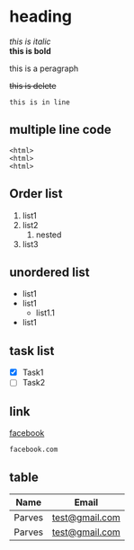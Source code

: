 # heading

*this is italic*  
**this is bold**  
<p> this is a peragraph</p>

  
~~this is delete~~

`this is in line`

  
  ## multiple line code

  ```
<html>
<html>
<html>
  ```

 ## Order list
1. list1  
2. list2  
   1. nested  
3. list3  


## unordered list

- list1
- list1
  - list1.1 
- list1

## task list

- [x] Task1
- [ ] Task2

## link

[facebook](facebook.com)

`facebook.com`

## table

| Name | Email |
| ------| ------- |
| Parves | test@gmail.com|
| Parves | test@gmail.com|